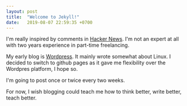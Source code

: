 ```yaml
---
layout: post
title:  "Welcome to Jekyll!"
date:   2019-08-07 22:59:35 +0700
---
```


I'm really inspired by comments in [Hacker News][hn]. I'm not an expert at all with two years experience in part-time freelancing.

My early blog is [Wordpress][wp]. It mainly wrote somewhat about Linux. I decided to switch to github pages as it gave me flexibility over the Wordpres platform, I hope so.

I'm going to post once or twice every two weeks.

For now, I wish blogging could teach me how to think better, write better, teach better.

[hn]: https://news.ycombinator.com/item?id=14900376
[wp]: https://rifail.wordpress.com

